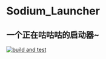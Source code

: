 # Sodium_Launcher
一个正在咕咕咕的启动器~
---
[![build and test](https://github.com/Sodium-Launcher/Sodium_Launcher/actions/workflows/build-and-test.yml/badge.svg)](https://github.com/Sodium-Launcher/Sodium_Launcher/actions/workflows/build-and-test.yml)
